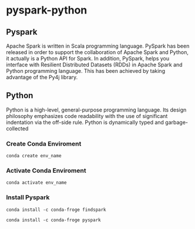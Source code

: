 # pyspark-python
## Pyspark 
Apache Spark is written in Scala programming language. PySpark has been released in order to support the collaboration of Apache Spark and Python, it actually is a Python API for Spark. In addition, PySpark, helps you interface with Resilient Distributed Datasets (RDDs) in Apache Spark and Python programming language. This has been achieved by taking advantage of the Py4j library.

## Python 
Python is a high-level, general-purpose programming language. Its design philosophy emphasizes code readability with the use of significant indentation via the off-side rule. Python is dynamically typed and garbage-collected

### Create Conda Enviroment 
```conda create env_name```

### Activate Conda Enviroment 
```conda activate env_name```

### Install Pyspark  
```conda install -c conda-froge findspark```

```conda install -c conda-froge pyspark```